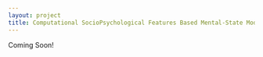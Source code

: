 ```yaml
---
layout: project
title: Computational SocioPsychological Features Based Mental-State Model for Learning Recruitment Structure among Online Terrorist Sympathizers
---
```

Coming Soon!

